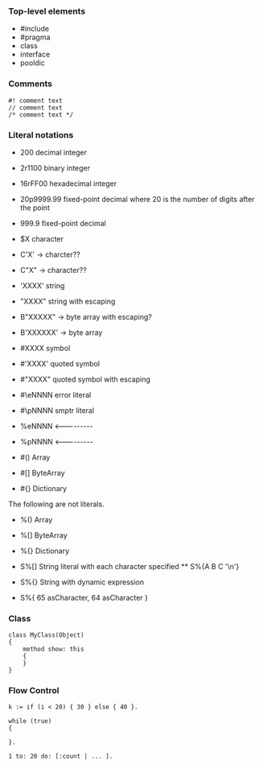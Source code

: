 ### Top-level elements
* #include
* #pragma
* class
* interface
* pooldic

### Comments

~~~
#! comment text
// comment text
/* comment text */
~~~

### Literal notations
* 200 decimal integer
* 2r1100 binary integer
* 16rFF00 hexadecimal integer
* 20p9999.99 fixed-point decimal where 20 is the number of digits after the point
* 999.9 fixed-point decimal

* $X character
* C'X' -> charcter??
* C"X" -> character??

* 'XXXX' string 
* "XXXX" string with escaping 

* B"XXXXX" -> byte array with escaping?
* B'XXXXXX' -> byte array


* #XXXX symbol
* #'XXXX' quoted symbol
* #"XXXX" quoted symbol with escaping

* #\eNNNN error literal
* #\pNNNN smptr literal

* %eNNNN <---------
* %pNNNN <---------

* #() Array
* #[] ByteArray
* #{} Dictionary

The following are not literals.

* %() Array
* %[] ByteArray
* %{} Dictionary

* S%[] String literal with each character specified 
** S%{A B C '\n'}

* S%{} String with dynamic expression
* S%{ 65 asCharacter, 64 asCharacter }


### Class

~~~
class MyClass(Object)
{
	method show: this
	{
	}
}
~~~

### Flow Control
~~~
k := if (i < 20) { 30 } else { 40 }.
~~~

~~~
while (true)
{

}.
~~~

~~~
1 to: 20 do: [:count | ... ].
~~~

